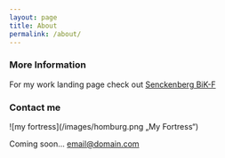 ```yaml
---
layout: page
title: About
permalink: /about/
---
```



### More Information


For my work landing page check out [Senckenberg BiK-F](http://www.bik-f.de/root/index.php?page_id=737)

### Contact me

![my fortress](/images/homburg.png „My Fortress“)

Coming soon...
[email@domain.com](mailto:email@domain.com)